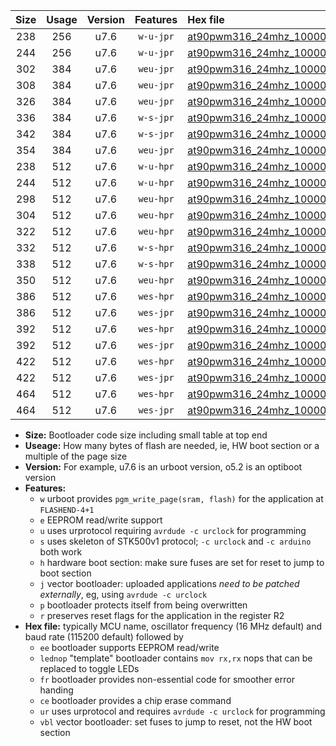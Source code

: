 |Size|Usage|Version|Features|Hex file|
|:-:|:-:|:-:|:-:|:--|
|238|256|u7.6|`w-u-jpr`|[at90pwm316_24mhz_1000000bps_ur_vbl.hex](https://raw.githubusercontent.com/stefanrueger/urboot/main//at90pwm316_24mhz_1000000bps_ur_vbl.hex)|
|244|256|u7.6|`w-u-jpr`|[at90pwm316_24mhz_1000000bps_lednop_ur_vbl.hex](https://raw.githubusercontent.com/stefanrueger/urboot/main//at90pwm316_24mhz_1000000bps_lednop_ur_vbl.hex)|
|302|384|u7.6|`weu-jpr`|[at90pwm316_24mhz_1000000bps_ee_ur_vbl.hex](https://raw.githubusercontent.com/stefanrueger/urboot/main//at90pwm316_24mhz_1000000bps_ee_ur_vbl.hex)|
|308|384|u7.6|`weu-jpr`|[at90pwm316_24mhz_1000000bps_ee_lednop_ur_vbl.hex](https://raw.githubusercontent.com/stefanrueger/urboot/main//at90pwm316_24mhz_1000000bps_ee_lednop_ur_vbl.hex)|
|326|384|u7.6|`weu-jpr`|[at90pwm316_24mhz_1000000bps_ee_lednop_fr_ur_vbl.hex](https://raw.githubusercontent.com/stefanrueger/urboot/main//at90pwm316_24mhz_1000000bps_ee_lednop_fr_ur_vbl.hex)|
|336|384|u7.6|`w-s-jpr`|[at90pwm316_24mhz_1000000bps_vbl.hex](https://raw.githubusercontent.com/stefanrueger/urboot/main//at90pwm316_24mhz_1000000bps_vbl.hex)|
|342|384|u7.6|`w-s-jpr`|[at90pwm316_24mhz_1000000bps_lednop_vbl.hex](https://raw.githubusercontent.com/stefanrueger/urboot/main//at90pwm316_24mhz_1000000bps_lednop_vbl.hex)|
|354|384|u7.6|`weu-jpr`|[at90pwm316_24mhz_1000000bps_ee_lednop_fr_ce_ur_vbl.hex](https://raw.githubusercontent.com/stefanrueger/urboot/main//at90pwm316_24mhz_1000000bps_ee_lednop_fr_ce_ur_vbl.hex)|
|238|512|u7.6|`w-u-hpr`|[at90pwm316_24mhz_1000000bps_ur.hex](https://raw.githubusercontent.com/stefanrueger/urboot/main//at90pwm316_24mhz_1000000bps_ur.hex)|
|244|512|u7.6|`w-u-hpr`|[at90pwm316_24mhz_1000000bps_lednop_ur.hex](https://raw.githubusercontent.com/stefanrueger/urboot/main//at90pwm316_24mhz_1000000bps_lednop_ur.hex)|
|298|512|u7.6|`weu-hpr`|[at90pwm316_24mhz_1000000bps_ee_ur.hex](https://raw.githubusercontent.com/stefanrueger/urboot/main//at90pwm316_24mhz_1000000bps_ee_ur.hex)|
|304|512|u7.6|`weu-hpr`|[at90pwm316_24mhz_1000000bps_ee_lednop_ur.hex](https://raw.githubusercontent.com/stefanrueger/urboot/main//at90pwm316_24mhz_1000000bps_ee_lednop_ur.hex)|
|322|512|u7.6|`weu-hpr`|[at90pwm316_24mhz_1000000bps_ee_lednop_fr_ur.hex](https://raw.githubusercontent.com/stefanrueger/urboot/main//at90pwm316_24mhz_1000000bps_ee_lednop_fr_ur.hex)|
|332|512|u7.6|`w-s-hpr`|[at90pwm316_24mhz_1000000bps.hex](https://raw.githubusercontent.com/stefanrueger/urboot/main//at90pwm316_24mhz_1000000bps.hex)|
|338|512|u7.6|`w-s-hpr`|[at90pwm316_24mhz_1000000bps_lednop.hex](https://raw.githubusercontent.com/stefanrueger/urboot/main//at90pwm316_24mhz_1000000bps_lednop.hex)|
|350|512|u7.6|`weu-hpr`|[at90pwm316_24mhz_1000000bps_ee_lednop_fr_ce_ur.hex](https://raw.githubusercontent.com/stefanrueger/urboot/main//at90pwm316_24mhz_1000000bps_ee_lednop_fr_ce_ur.hex)|
|386|512|u7.6|`wes-hpr`|[at90pwm316_24mhz_1000000bps_ee.hex](https://raw.githubusercontent.com/stefanrueger/urboot/main//at90pwm316_24mhz_1000000bps_ee.hex)|
|386|512|u7.6|`wes-jpr`|[at90pwm316_24mhz_1000000bps_ee_vbl.hex](https://raw.githubusercontent.com/stefanrueger/urboot/main//at90pwm316_24mhz_1000000bps_ee_vbl.hex)|
|392|512|u7.6|`wes-hpr`|[at90pwm316_24mhz_1000000bps_ee_lednop.hex](https://raw.githubusercontent.com/stefanrueger/urboot/main//at90pwm316_24mhz_1000000bps_ee_lednop.hex)|
|392|512|u7.6|`wes-jpr`|[at90pwm316_24mhz_1000000bps_ee_lednop_vbl.hex](https://raw.githubusercontent.com/stefanrueger/urboot/main//at90pwm316_24mhz_1000000bps_ee_lednop_vbl.hex)|
|422|512|u7.6|`wes-hpr`|[at90pwm316_24mhz_1000000bps_ee_lednop_fr.hex](https://raw.githubusercontent.com/stefanrueger/urboot/main//at90pwm316_24mhz_1000000bps_ee_lednop_fr.hex)|
|422|512|u7.6|`wes-jpr`|[at90pwm316_24mhz_1000000bps_ee_lednop_fr_vbl.hex](https://raw.githubusercontent.com/stefanrueger/urboot/main//at90pwm316_24mhz_1000000bps_ee_lednop_fr_vbl.hex)|
|464|512|u7.6|`wes-hpr`|[at90pwm316_24mhz_1000000bps_ee_lednop_fr_ce.hex](https://raw.githubusercontent.com/stefanrueger/urboot/main//at90pwm316_24mhz_1000000bps_ee_lednop_fr_ce.hex)|
|464|512|u7.6|`wes-jpr`|[at90pwm316_24mhz_1000000bps_ee_lednop_fr_ce_vbl.hex](https://raw.githubusercontent.com/stefanrueger/urboot/main//at90pwm316_24mhz_1000000bps_ee_lednop_fr_ce_vbl.hex)|

- **Size:** Bootloader code size including small table at top end
- **Useage:** How many bytes of flash are needed, ie, HW boot section or a multiple of the page size
- **Version:** For example, u7.6 is an urboot version, o5.2 is an optiboot version
- **Features:**
  + `w` urboot provides `pgm_write_page(sram, flash)` for the application at `FLASHEND-4+1`
  + `e` EEPROM read/write support
  + `u` uses urprotocol requiring `avrdude -c urclock` for programming
  + `s` uses skeleton of STK500v1 protocol; `-c urclock` and `-c arduino` both work
  + `h` hardware boot section: make sure fuses are set for reset to jump to boot section
  + `j` vector bootloader: uploaded applications *need to be patched externally*, eg, using `avrdude -c urclock`
  + `p` bootloader protects itself from being overwritten
  + `r` preserves reset flags for the application in the register R2
- **Hex file:** typically MCU name, oscillator frequency (16 MHz default) and baud rate (115200 default) followed by
  + `ee` bootloader supports EEPROM read/write
  + `lednop` "template" bootloader contains `mov rx,rx` nops that can be replaced to toggle LEDs
  + `fr` bootloader provides non-essential code for smoother error handing
  + `ce` bootloader provides a chip erase command
  + `ur` uses urprotocol and requires `avrdude -c urclock` for programming
  + `vbl` vector bootloader: set fuses to jump to reset, not the HW boot section
